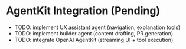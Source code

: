 # AgentKit Integration (Pending)

- TODO: implement UX assistant agent (navigation, explanation tools)
- TODO: implement builder agent (content drafting, PR generation)
- TODO: integrate OpenAI AgentKit (streaming UI + tool execution)

